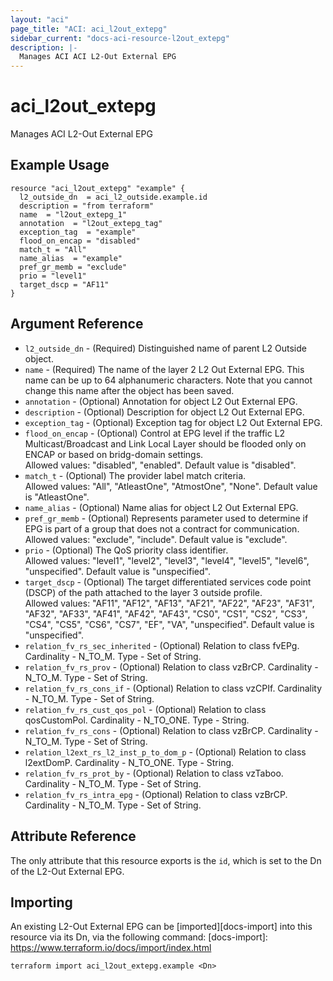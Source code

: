 ```yaml
---
layout: "aci"
page_title: "ACI: aci_l2out_extepg"
sidebar_current: "docs-aci-resource-l2out_extepg"
description: |-
  Manages ACI ACI L2-Out External EPG
---
```


# aci_l2out_extepg

Manages ACI L2-Out External EPG

## Example Usage

```hcl
resource "aci_l2out_extepg" "example" {
  l2_outside_dn  = aci_l2_outside.example.id
  description = "from terraform"
  name  = "l2out_extepg_1"
  annotation  = "l2out_extepg_tag"
  exception_tag  = "example"
  flood_on_encap = "disabled"
  match_t = "All"
  name_alias  = "example"
  pref_gr_memb = "exclude"
  prio = "level1"
  target_dscp = "AF11"
}
```

## Argument Reference

- `l2_outside_dn` - (Required) Distinguished name of parent L2 Outside object.
- `name` - (Required) The name of the layer 2 L2 Out External EPG. This name can be up to 64 alphanumeric characters. Note that you cannot change this name after the object has been saved.
- `annotation` - (Optional) Annotation for object L2 Out External EPG.
- `description` - (Optional) Description for object L2 Out External EPG.
- `exception_tag` - (Optional) Exception tag for object L2 Out External EPG.
- `flood_on_encap` - (Optional) Control at EPG level if the traffic L2 Multicast/Broadcast and Link Local Layer should be flooded only on ENCAP or based on bridg-domain settings.  
  Allowed values: "disabled", "enabled". Default value is "disabled".
- `match_t` - (Optional) The provider label match criteria.  
  Allowed values: "All", "AtleastOne", "AtmostOne", "None". Default value is "AtleastOne".
- `name_alias` - (Optional) Name alias for object L2 Out External EPG. 
- `pref_gr_memb` - (Optional) Represents parameter used to determine if EPG is part of a group that does not a contract for communication. Allowed values: "exclude", "include". Default value is "exclude".
- `prio` - (Optional) The QoS priority class identifier.  
  Allowed values: "level1", "level2", "level3", "level4", "level5", "level6", "unspecified". Default value is "unspecified".
- `target_dscp` - (Optional) The target differentiated services code point (DSCP) of the path attached to the layer 3 outside profile.  
  Allowed values: "AF11", "AF12", "AF13", "AF21", "AF22", "AF23", "AF31", "AF32", "AF33", "AF41", "AF42", "AF43", "CS0", "CS1", "CS2", "CS3", "CS4", "CS5", "CS6", "CS7", "EF", "VA", "unspecified". Default value is "unspecified".
- `relation_fv_rs_sec_inherited` - (Optional) Relation to class fvEPg. Cardinality - N_TO_M. Type - Set of String.
- `relation_fv_rs_prov` - (Optional) Relation to class vzBrCP. Cardinality - N_TO_M. Type - Set of String.
- `relation_fv_rs_cons_if` - (Optional) Relation to class vzCPIf. Cardinality - N_TO_M. Type - Set of String.
- `relation_fv_rs_cust_qos_pol` - (Optional) Relation to class qosCustomPol. Cardinality - N_TO_ONE. Type - String.
- `relation_fv_rs_cons` - (Optional) Relation to class vzBrCP. Cardinality - N_TO_M. Type - Set of String.
- `relation_l2ext_rs_l2_inst_p_to_dom_p` - (Optional) Relation to class l2extDomP. Cardinality - N_TO_ONE. Type - String.
- `relation_fv_rs_prot_by` - (Optional) Relation to class vzTaboo. Cardinality - N_TO_M. Type - Set of String.
- `relation_fv_rs_intra_epg` - (Optional) Relation to class vzBrCP. Cardinality - N_TO_M. Type - Set of String.

## Attribute Reference

The only attribute that this resource exports is the `id`, which is set to the Dn of the L2-Out External EPG.

## Importing

An existing L2-Out External EPG can be [imported][docs-import] into this resource via its Dn, via the following command:
[docs-import]: https://www.terraform.io/docs/import/index.html

```
terraform import aci_l2out_extepg.example <Dn>
```
